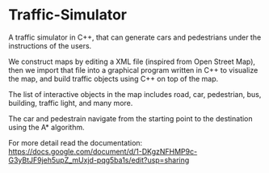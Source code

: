 # Traffic-Simulator
A traffic simulator in C++, that can generate cars and pedestrians under the instructions of the users.

We construct maps by editing a XML file (inspired from Open Street Map), then we import that file into a graphical program written in C++ to visualize the map, and build traffic objects using C++ on top of the map.

The list of interactive objects in the map includes road, car, pedestrian, bus, building, traffic light, and many more.

The car and pedestrain navigate from the starting point to the destination using the A* algorithm.

For more detail read the documentation: https://docs.google.com/document/d/1-DKgzNFHMP9c-G3yBtJF9jeh5upZ_mUxjd-pqg5ba1s/edit?usp=sharing



